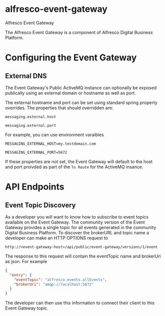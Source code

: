 # alfresco-event-gateway
Alfresco Event Gateway

The Alfresco Event Gateway is a component of Alfresco Digital Business Platform.

# Configuring the Event Gateway

## External DNS
The Event Gateway's Public ActiveMQ instance can optionally be exposed publically using an external domain or hostname as well as port.

The external hostname and port can be set using standard spring property overrides.  The properties that should overridden are:

`messaging.external.host`

`messaging.external.port`

For example, you can use environment varaibles

`MESSAGING_EXTERNAL_HOST=my.testdomain.com`

`MESSAGING_EXTERNAL_PORT=5672`

If these properties are not set, the Event Gateway will default to the host and port proivded as part of the `To Route` for the ActiveMQ insance.

# API Endpoints

## Event Topic Discovery
As a developer you will want to know how to subscribe to event topics available on the Event Gateway.  The community version of the Event Gateway provides a single topic for all events generated in the community Digital Business Platform. To discover the brokerURL and topic name a developer can make an HTTP OPTIONS request to

`http://<event-gateway-host>/api/public/event-gateway/versions/1/event`

The response to this request will contain the eventTopic name and brokerUri as json. For example

```json
{
  "entry": {
    "eventTopic": "alfresco.events.allEvents",
    "brokerUri": "amqp://localhost:5672"
  }
}
```

The developer can then use this information to connect their client to this Event Gateway topic.